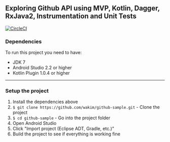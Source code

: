 ## Exploring Github API using MVP, Kotlin, Dagger, RxJava2, Instrumentation and Unit Tests

[![CircleCI](https://circleci.com/gh/wakim/github-sample/tree/master.svg?style=svg)](https://circleci.com/gh/wakim/github-sample/tree/master)

### Dependencies

To run this project you need to have:

 - JDK 7
 - Android Studio 2.2 or higher
 - Kotlin Plugin 1.0.4 or higher

---

### Setup the project

1. Install the dependencies above
2. `$ git clone https://github.com/wakim/github-sample.git` - Clone the project
3. `$ cd github-sample` - Go into the project folder
4. Open Android Studio
5. Click "Import project (Eclipse ADT, Gradle, etc.)"
6. Build the project to see if everything is working fine
